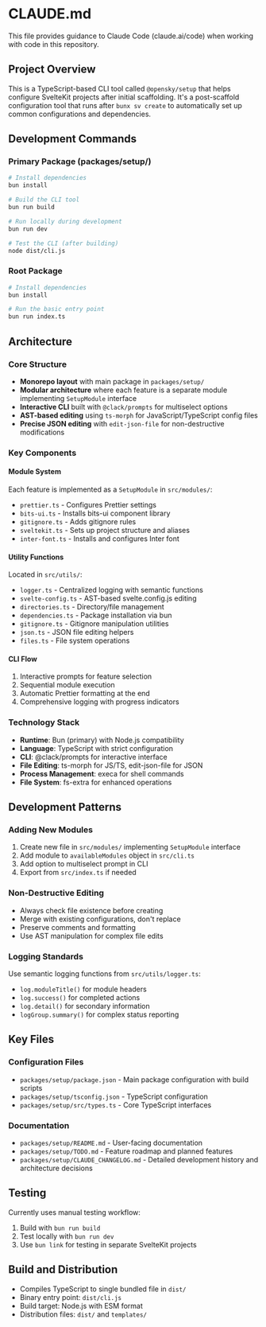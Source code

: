 # CLAUDE.md

This file provides guidance to Claude Code (claude.ai/code) when working with code in this repository.

## Project Overview

This is a TypeScript-based CLI tool called `@opensky/setup` that helps configure SvelteKit projects after initial scaffolding. It's a post-scaffold configuration tool that runs after `bunx sv create` to automatically set up common configurations and dependencies.

## Development Commands

### Primary Package (packages/setup/)
```bash
# Install dependencies
bun install

# Build the CLI tool
bun run build

# Run locally during development
bun run dev

# Test the CLI (after building)
node dist/cli.js
```

### Root Package
```bash
# Install dependencies
bun install

# Run the basic entry point
bun run index.ts
```

## Architecture

### Core Structure
- **Monorepo layout** with main package in `packages/setup/`
- **Modular architecture** where each feature is a separate module implementing `SetupModule` interface
- **Interactive CLI** built with `@clack/prompts` for multiselect options
- **AST-based editing** using `ts-morph` for JavaScript/TypeScript config files
- **Precise JSON editing** with `edit-json-file` for non-destructive modifications

### Key Components

#### Module System
Each feature is implemented as a `SetupModule` in `src/modules/`:
- `prettier.ts` - Configures Prettier settings
- `bits-ui.ts` - Installs bits-ui component library  
- `gitignore.ts` - Adds gitignore rules
- `sveltekit.ts` - Sets up project structure and aliases
- `inter-font.ts` - Installs and configures Inter font

#### Utility Functions
Located in `src/utils/`:
- `logger.ts` - Centralized logging with semantic functions
- `svelte-config.ts` - AST-based svelte.config.js editing
- `directories.ts` - Directory/file management
- `dependencies.ts` - Package installation via bun
- `gitignore.ts` - Gitignore manipulation utilities
- `json.ts` - JSON file editing helpers
- `files.ts` - File system operations

#### CLI Flow
1. Interactive prompts for feature selection
2. Sequential module execution
3. Automatic Prettier formatting at the end
4. Comprehensive logging with progress indicators

### Technology Stack
- **Runtime**: Bun (primary) with Node.js compatibility
- **Language**: TypeScript with strict configuration
- **CLI**: @clack/prompts for interactive interface
- **File Editing**: ts-morph for JS/TS, edit-json-file for JSON
- **Process Management**: execa for shell commands
- **File System**: fs-extra for enhanced operations

## Development Patterns

### Adding New Modules
1. Create new file in `src/modules/` implementing `SetupModule` interface
2. Add module to `availableModules` object in `src/cli.ts`
3. Add option to multiselect prompt in CLI
4. Export from `src/index.ts` if needed

### Non-Destructive Editing
- Always check file existence before creating
- Merge with existing configurations, don't replace
- Preserve comments and formatting
- Use AST manipulation for complex file edits

### Logging Standards
Use semantic logging functions from `src/utils/logger.ts`:
- `log.moduleTitle()` for module headers
- `log.success()` for completed actions
- `log.detail()` for secondary information
- `logGroup.summary()` for complex status reporting

## Key Files

### Configuration Files
- `packages/setup/package.json` - Main package configuration with build scripts
- `packages/setup/tsconfig.json` - TypeScript configuration
- `packages/setup/src/types.ts` - Core TypeScript interfaces

### Documentation
- `packages/setup/README.md` - User-facing documentation
- `packages/setup/TODO.md` - Feature roadmap and planned features
- `packages/setup/CLAUDE_CHANGELOG.md` - Detailed development history and architecture decisions

## Testing

Currently uses manual testing workflow:
1. Build with `bun run build`
2. Test locally with `bun run dev`
3. Use `bun link` for testing in separate SvelteKit projects

## Build and Distribution

- Compiles TypeScript to single bundled file in `dist/`
- Binary entry point: `dist/cli.js`
- Build target: Node.js with ESM format
- Distribution files: `dist/` and `templates/`